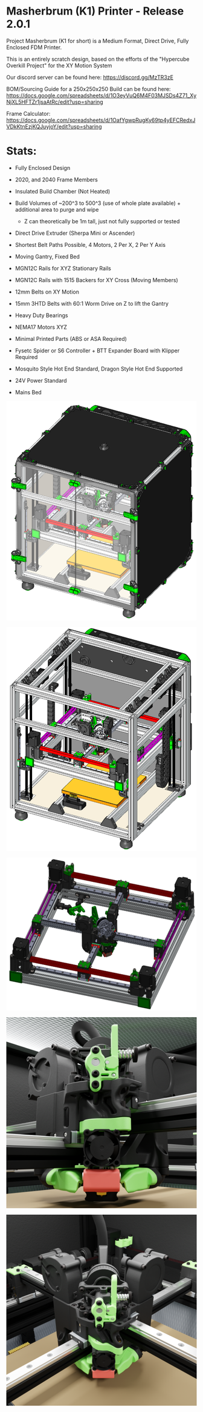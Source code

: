 # Masherbrum (K1) Printer - Release 2.0.1

Project Masherbrum (K1 for short) is a Medium Format, Direct Drive, Fully Enclosed FDM Printer.

This is an entirely scratch design, based on the efforts of the "Hypercube Overkill Project" for the XY Motion System

Our discord server can be found here: https://discord.gg/MzTR3zE

BOM/Sourcing Guide for a 250x250x250 Build can be found here: https://docs.google.com/spreadsheets/d/1O3eyVuQ6M4F03MJSDs4Z71_XyNjXL5HFTZr1jsaAtRc/edit?usp=sharing

Frame Calculator: https://docs.google.com/spreadsheets/d/1OafYgwpRugKy69tp4yEFCRedxJVDkKtnEzjKQJuyjoY/edit?usp=sharing

# Stats:
- Fully Enclosed Design
- 2020, and 2040 Frame Members
- Insulated Build Chamber (Not Heated)
- Build Volumes of ~200^3 to 500^3 (use of whole plate available) + additional area to purge and wipe
     - Z can theoretically be 1m tall, just not fully supported or tested

- Direct Drive Extruder (Sherpa Mini or Ascender)

- Shortest Belt Paths Possible, 4 Motors, 2 Per X, 2 Per Y Axis
- Moving Gantry, Fixed Bed

- MGN12C Rails for XYZ Stationary Rails
- MGN12C Rails with 1515 Backers for XY Cross (Moving Members)
- 12mm Belts on XY Motion 
- 15mm 3HTD Belts with 60:1 Worm Drive on Z to lift the Gantry
- Heavy Duty Bearings
- NEMA17 Motors XYZ

- Minimal Printed Parts (ABS or ASA Required)

- Fysetc Spider or S6 Controller + BTT Expander Board with Klipper Required
- Mosquito Style Hot End Standard, Dragon Style Hot End Supported
- 24V Power Standard
- Mains Bed

![Image of Machine with Panels](Release_2_0_1/Images/K1_ISO_CAD_1.PNG?raw=true)

![Image of Machine without Panels](Release_2_0_1/Images/K1_ISO_CAD_2.PNG?raw=true)

![Image of Gantry Assembly](Release_2_0_1/Images/K1_Gantry_CAD_1.PNG?raw=true)

![Image of Toolhead 1](Release_2_0_1/Images/1800px_k2_r2_render_toolhead_lower.png?raw=true)

![Image of Toolhead 2](Release_2_0_1/Images/1800px_k2_r2_render_toolhead_upper.png?raw=true)

